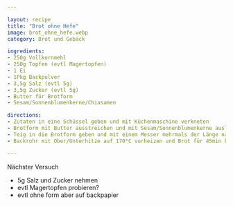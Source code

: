 ```yaml
---

layout: recipe
title: "Brot ohne Hefe"
image: brot_ohne_hefe.webp
category: Brot und Gebäck

ingredients:
- 250g Vollkornmehl
- 250g Topfen (evtl Magertopfen)
- 1 Ei
- 1Pkg Backpulver
- 3,5g Salz (evtl 5g)
- 3,5g Zucker (evtl 5g)
- Butter für Brotform
- Sesam/Sonnenblumenkerne/Chiasamen

directions:
- Zutaten in eine Schüssel geben und mit Küchenmaschine verkneten
- Brotform mit Butter ausstreichen und mit Sesam/Sonnenblumenkerne auslegen. Bei unserer Standardbrotform reicht es nur auf 1cm Höhe auszustreichen weil der Brotlaib die Form nicht ausfüllt! Evtl auch einfach auf ein Backpapier geben.
- Teig in die Brotform geben und mit einem Messer mehrmals der Länge nach einschneiden.
- Backrohr mit Ober/Unterhitze auf 170°C vorheizen und Brot für 45min backen

---
```


Nächster Versuch
- 5g Salz und Zucker nehmen
- evtl Magertopfen probieren?
- evtl ohne form aber auf backpapier